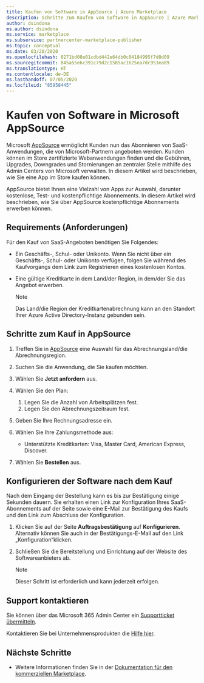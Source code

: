 ```yaml
---
title: Kaufen von Software in AppSource | Azure Marketplace
description: Schritte zum Kaufen von Software in AppSource | Azure Marketplace
author: dsindona
ms.author: dsindona
ms.service: marketplace
ms.subservice: partnercenter-marketplace-publisher
ms.topic: conceptual
ms.date: 03/20/2020
ms.openlocfilehash: 0271bd08e01cdbd442e64db0c04184995f7d8d09
ms.sourcegitcommit: 845a55e6c391c79d2c1585ac1625ea7dc953ea89
ms.translationtype: HT
ms.contentlocale: de-DE
ms.lasthandoff: 07/05/2020
ms.locfileid: "85958445"
---
```

# <a name="how-to-purchase-software-on-microsoft-appsource"></a>Kaufen von Software in Microsoft AppSource

Microsoft [AppSource](https://appsource.microsoft.com/) ermöglicht Kunden nun das Abonnieren von SaaS-Anwendungen, die von Microsoft-Partnern angeboten werden. Kunden können im Store zertifizierte Webanwendungen finden und die Gebühren, Upgrades, Downgrades und Stornierungen an zentraler Stelle mithilfe des Admin Centers von Microsoft verwalten. In diesem Artikel wird beschrieben, wie Sie eine App im Store kaufen können.

AppSource bietet Ihnen eine Vielzahl von Apps zur Auswahl, darunter kostenlose, Test- und kostenpflichtige Abonnements. In diesem Artikel wird beschrieben, wie Sie über AppSource kostenpflichtige Abonnements erwerben können.

## <a name="requirements"></a>Requirements (Anforderungen)

Für den Kauf von SaaS-Angeboten benötigen Sie Folgendes:

- Ein Geschäfts-, Schul- oder Unikonto. Wenn Sie nicht über ein Geschäfts-, Schul- oder Unikonto verfügen, folgen Sie während des Kaufvorgangs dem Link zum Registrieren eines kostenlosen Kontos.

- Eine gültige Kreditkarte in dem Land/der Region, in dem/der Sie das Angebot erwerben.

    > [!Note]
    > Das Land/die Region der Kreditkartenabrechnung kann an den Standort Ihrer Azure Active Directory-Instanz gebunden sein.

## <a name="steps-for-making-purchases-on-appsource"></a>Schritte zum Kauf in AppSource

1. Treffen Sie in [AppSource](https://appsource.microsoft.com/) eine Auswahl für das Abrechnungsland/die Abrechnungsregion.
1. Suchen Sie die Anwendung, die Sie kaufen möchten.
1. Wählen Sie **Jetzt anfordern** aus.
1. Wählen Sie den Plan:

    1. Legen Sie die Anzahl von Arbeitsplätzen fest.
    1. Legen Sie den Abrechnungszeitraum fest.
    
1. Geben Sie Ihre Rechnungsadresse ein.
1. Wählen Sie Ihre Zahlungsmethode aus:
    * Unterstützte Kreditkarten: Visa, Master Card, American Express, Discover.
    
1. Wählen Sie **Bestellen** aus.

## <a name="how-to-configure-software-post-purchase"></a>Konfigurieren der Software nach dem Kauf

Nach dem Eingang der Bestellung kann es bis zur Bestätigung einige Sekunden dauern. Sie erhalten einen Link zur Konfiguration Ihres SaaS-Abonnements auf der Seite sowie eine E-Mail zur Bestätigung des Kaufs und den Link zum Abschluss der Konfiguration.

1. Klicken Sie auf der Seite **Auftragsbestätigung** auf **Konfigurieren**. Alternativ können Sie auch in der Bestätigungs-E-Mail auf den Link „Konfiguration“klicken.
1. Schließen Sie die Bereitstellung und Einrichtung auf der Website des Softwareanbieters ab.

    > [!Note]
    > Dieser Schritt ist erforderlich und kann jederzeit erfolgen.

## <a name="contact-support"></a>Support kontaktieren

Sie können über das Microsoft 365 Admin Center ein [Supportticket übermitteln](https://admin.microsoft.com/Adminportal/Home?source=applauncher#/homepage).

Kontaktieren Sie bei Unternehmensprodukten die [Hilfe hier](https://docs.microsoft.com/office365/admin/contact-support-for-business-products?view=o365-worldwide&tabs=phone).

## <a name="next-steps"></a>Nächste Schritte

- Weitere Informationen finden Sie in der [Dokumentation für den kommerziellen Marketplace](partner-center-portal/commercial-marketplace-overview.md).
